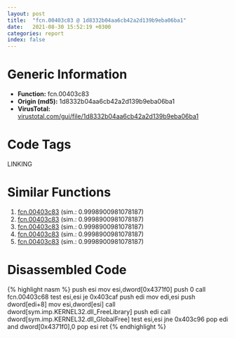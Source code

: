 ```yaml
---
layout: post
title:  "fcn.00403c83 @ 1d8332b04aa6cb42a2d139b9eba06ba1"
date:   2021-08-30 15:52:19 +0300
categories: report
index: false
---
```


# Generic Information
- **Function:** fcn.00403c83
- **Origin (md5):** 1d8332b04aa6cb42a2d139b9eba06ba1
- **VirusTotal:** [virustotal.com/gui/file/1d8332b04aa6cb42a2d139b9eba06ba1][virustotal_ref]

# Code Tags
<span class="tag" id="LINKING">LINKING</span>


# Similar Functions

1. [fcn.00403c83][similar_1_ref] (sim.: 0.9998900981078187)
2. [fcn.00403c83][similar_2_ref] (sim.: 0.9998900981078187)
3. [fcn.00403c83][similar_3_ref] (sim.: 0.9998900981078187)
4. [fcn.00403c83][similar_4_ref] (sim.: 0.9998900981078187)
5. [fcn.00403c83][similar_5_ref] (sim.: 0.9998900981078187)


# Disassembled Code

{% highlight nasm %}
push esi
mov esi,dword[0x4371f0]
push 0
call fcn.00403c68
test esi,esi
je 0x403caf
push edi
mov edi,esi
push dword[edi+8]
mov esi,dword[esi]
call dword[sym.imp.KERNEL32.dll_FreeLibrary]
push edi
call dword[sym.imp.KERNEL32.dll_GlobalFree]
test esi,esi
jne 0x403c96
pop edi
and dword[0x4371f0],0
pop esi
ret 
{% endhighlight %}


[similar_1_ref]: /report/fcn.00403c83@1d3eceba10cee3c9f2855b7075c73af3
[similar_2_ref]: /report/fcn.00403c83@3a87a3aada1d258d323574a2b7fb8ebe
[similar_3_ref]: /report/fcn.00403c83@5d45f3b422873f344665c681426f0ccf
[similar_4_ref]: /report/fcn.00403c83@e7f0482c425f7bc9cd320f60c1cfa28c
[similar_5_ref]: /report/fcn.00403c83@0fa33b969c2378f8049c34efec1aecfb
[virustotal_ref]: https://www.virustotal.com/gui/file/1d8332b04aa6cb42a2d139b9eba06ba1